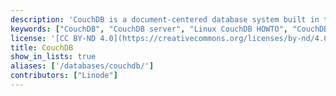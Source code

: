 ```yaml
---
description: 'CouchDB is a document-centered database system built in the Erlang Language that provides fast and flexible access to structured schema-less data.'
keywords: ["CouchDB", "CouchDB server", "Linux CouchDB HOWTO", "CouchDB guide"]
license: '[CC BY-ND 4.0](https://creativecommons.org/licenses/by-nd/4.0)'
title: CouchDB
show_in_lists: true
aliases: ['/databases/couchdb/']
contributors: ["Linode"]
---
```



